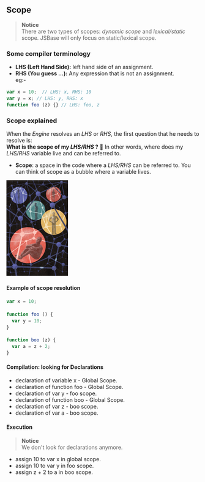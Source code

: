 ## Scope
>**Notice** <br> There are two types of scopes: _dynamic scope_ and _lexical/static_ scope.
JSBase will only focus on static/lexical scope.

### Some compiler terminology
- **LHS (Left Hand Side):** left hand side of an assignment.
- **RHS (You guess ...):** Any expression that is not an assignment.  
eg:-  
```js
var x = 10;  // LHS: x, RHS: 10
var y = x; // LHS: y, RHS: x
function foo (z) {} // LHS: foo, z
```

### Scope explained

When the _Engine_ resolves an _LHS_ or _RHS_, the first question that he needs to resolve is: <br> **What is the scope of my _LHS/RHS_ ?** 🤔 In other words, where does my _LHS/RHS_ variable live and can be referred to.

- **Scope**: a space in the code where a _LHS/RHS_ can be referred to. You can think of scope as a bubble where a variable lives.

<img src="https://github.com/siffogh/seif-gifs/raw/master/giphy-downsized.gif"/>

#### Example of scope resolution

```js
var x = 10;

function foo () {
  var y = 10;
}

function boo (z) {
  var a = z + 2;
}
```

#### Compilation: looking for Declarations
- declaration of variable x - Global Scope.
- declaration of function foo - Global Scope.
- declaration of var y - foo scope.
- declaration of function boo - Global Scope.
- declaration of var z - boo scope.
- declaration of var a - boo scope.

#### Execution
> **Notice**  <br>
We don't look for declarations anymore.

- assign 10 to var x in global scope.
- assign 10 to var y in foo scope.
- assign z + 2 to a in boo scope.